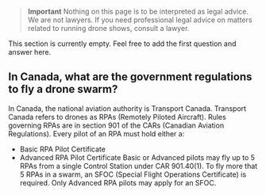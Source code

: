 > **Important**
> Nothing on this page is to be interpreted as legal advice. We are not lawyers. If you need professional legal advice on matters related to running drone shows, consult a lawyer.

This section is currently empty. Feel free to add the first question and answer here.

## In Canada, what are the government regulations to fly a drone swarm?

In Canada, the national aviation authority is Transport Canada. Transport Canada refers to drones as RPAs (Remotely Piloted Aircraft). Rules governing RPAs are in section 901 of the CARs (Canadian Aviation Regulations).
Every pilot of an RPA must hold either a:
- Basic RPA Pilot Certificate
- Advanced RPA Pilot Certificate
Basic or Advanced pilots may fly up to 5 RPAs from a single Control Station under CAR 901.40(1). To fly more that 5 RPAs in a swarm, an SFOC (Special Flight Operations Certificate) is required. Only Advanced RPA pilots may apply for an SFOC.
